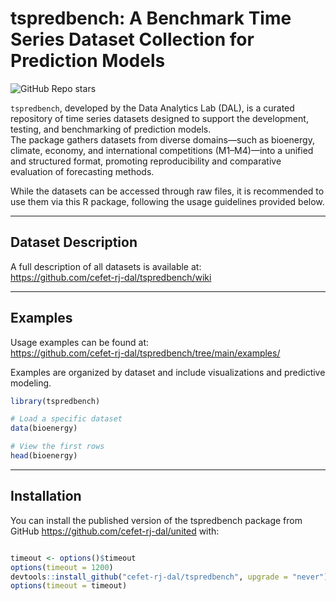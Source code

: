 <!-- README.md is generated from README.Rmd. Please edit that file -->

# tspredbench: A Benchmark Time Series Dataset Collection for Prediction Models

<!-- badges: start -->

![GitHub Repo stars](https://github.com/cefet-rj-dal/tspredbench)
<!-- badges: end -->

`tspredbench`, developed by the Data Analytics Lab (DAL), is a curated repository of time series datasets designed to support the development, testing, and benchmarking of prediction models.  
The package gathers datasets from diverse domains—such as bioenergy, climate, economy, and international competitions (M1–M4)—into a unified and structured format, promoting reproducibility and comparative evaluation of forecasting methods.

While the datasets can be accessed through raw files, it is recommended to use them via this R package, following the usage guidelines provided below.

------------------------------------------------------------------------

## Dataset Description

A full description of all datasets is available at:  
<https://github.com/cefet-rj-dal/tspredbench/wiki>

------------------------------------------------------------------------

## Examples

Usage examples can be found at:  
<https://github.com/cefet-rj-dal/tspredbench/tree/main/examples/>

Examples are organized by dataset and include visualizations and predictive modeling.

```r
library(tspredbench)

# Load a specific dataset
data(bioenergy)

# View the first rows
head(bioenergy)
```

------------------------------------------------------------------------

## Installation

You can install the published version of the tspredbench package from GitHub
<https://github.com/cefet-rj-dal/united> with:

``` r

timeout <- options()$timeout
options(timeout = 1200)
devtools::install_github("cefet-rj-dal/tspredbench", upgrade = "never")
options(timeout = timeout)
```
